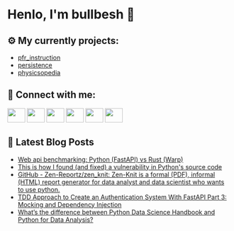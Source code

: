 # Henlo, I'm bullbesh 👋

## ⚙️ My currently projects:
- [pfr_instruction](https://github.com/bullbesh/pfr_instruction)
- [persistence](https://github.com/bullbesh/persistence)
- [physicsopedia](https://github.com/bullbesh/physicsopedia)

## 🔎 Connect with me:
[<img height="32" width="40" src="https://cdn.jsdelivr.net/npm/simple-icons@v5/icons/telegram.svg" />](https://t.me/bullbesh)
[<img height="32" width="40" src="https://cdn.jsdelivr.net/npm/simple-icons@v5/icons/vk.svg" />](https://vk.com/bullbesh)
[<img height="32" width="40" src="https://cdn.jsdelivr.net/npm/simple-icons@v5/icons/twitter.svg" />](https://twitter.com/bullbesh1)
[<img height="32" width="40" src="https://cdn.jsdelivr.net/npm/simple-icons@v5/icons/instagram.svg" />](https://www.instagram.com/bullbesh)
[<img height="32" width="40" src="https://cdn.jsdelivr.net/npm/simple-icons@v5/icons/reddit.svg" />](https://www.reddit.com/user/bullbesh)
[<img height="32" width="40" src="https://cdn.jsdelivr.net/npm/simple-icons@v5/icons/youtube.svg" />](https://www.youtube.com/channel/UCtfjRs6uzgq5mfm8S06WTcg)

## 📕 Latest Blog Posts
<!-- BLOG-POST-LIST:START -->
- [Web api benchmarking: Python &lpar;FastAPI&rpar; vs Rust &lpar;Warp&rpar;](https://www.reddit.com/r/Python/comments/ro6xnx/web_api_benchmarking_python_fastapi_vs_rust_warp/)
- [This is how I found &lpar;and fixed&rpar; a vulnerability in Python&#39;s source code](https://www.reddit.com/r/Python/comments/ro6i49/this_is_how_i_found_and_fixed_a_vulnerability_in/)
- [GitHub - Zen-Reportz/zen_knit: Zen-Knit is a formal &lpar;PDF&rpar;, informal &lpar;HTML&rpar; report generator for data analyst and data scientist who wants to use python.](https://www.reddit.com/r/Python/comments/ro6d1i/github_zenreportzzen_knit_zenknit_is_a_formal_pdf/)
- [TDD Approach to Create an Authentication System With FastAPI Part 3: Mocking and Dependency Injection](https://www.reddit.com/r/Python/comments/ro4i0a/tdd_approach_to_create_an_authentication_system/)
- [What’s the difference between Python Data Science Handbook and Python for Data Analysis?](https://www.reddit.com/r/Python/comments/ro2fqf/whats_the_difference_between_python_data_science/)
<!-- BLOG-POST-LIST:END -->
